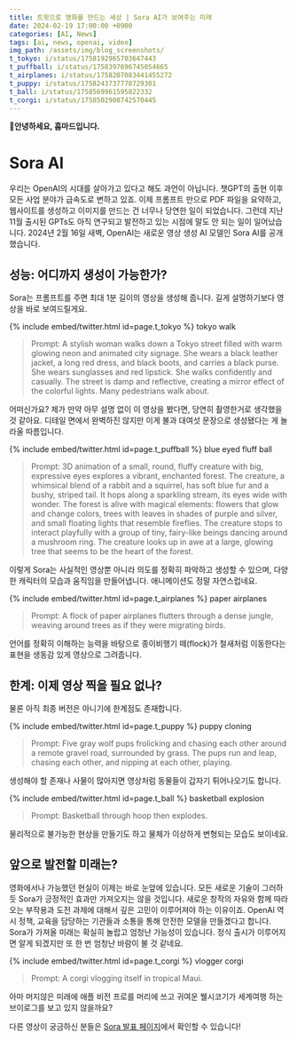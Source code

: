 ```yaml
---
title: 트윗으로 영화를 만드는 세상 | Sora AI가 보여주는 미래
date: 2024-02-19 17:00:00 +0900
categories: [AI, News]
tags: [ai, news, openai, video] 
img_path: /assets/img/blog_screenshots/
t_tokyo: i/status/1758192965703647443
t_puffball: i/status/1758397696745054665
t_airplanes: i/status/1758207083441455272
t_puppy: i/status/1758243737778729301
t_ball: i/status/1758569961595822332
t_corgi: i/status/1758502908742570445
---
```


**👋안녕하세요, 훕마드입니다.**

# Sora AI

우리는 OpenAI의 시대를 살아가고 있다고 해도 과언이 아닙니다. 챗GPT의 출현 이후 모든 사업 분야가 급속도로 변하고 있죠. 이제 프롬프트 만으로 PDF 파일을 요약하고, 웹사이트를 생성하고 이미지를 만드는 건 너무나 당연한 일이 되었습니다. 그런데 지난 11월 출시된 GPTs도 아직 연구되고 발전하고 있는 시점에 말도 안 되는 일이 일어났습니다. 2024년 2월 16일 새벽, OpenAI는 새로운 영상 생성 AI 모델인 Sora AI를 공개했습니다.

## 성능: 어디까지 생성이 가능한가?

Sora는 프롬프트를 주면 최대 1분 길이의 영상을 생성해 줍니다. 길게 설명하기보다 영상을 바로 보여드릴게요.

{% include embed/twitter.html id=page.t_tokyo %}
tokyo walk
>Prompt: A stylish woman walks down a Tokyo street filled with warm glowing neon and animated city signage. She wears a black leather jacket, a long red dress, and black boots, and carries a black purse. She wears sunglasses and red lipstick. She walks confidently and casually. The street is damp and reflective, creating a mirror effect of the colorful lights. Many pedestrians walk about.

어떠신가요? 제가 만약 아무 설명 없이 이 영상을 봤다면, 당연히 촬영한거로 생각했을 것 같아요. 디테일 면에서 완벽하진 않지만 이게 불과 대여섯 문장으로 생성됐다는 게 놀라울 따름입니다.  

{% include embed/twitter.html id=page.t_puffball %}
blue eyed fluff ball
>Prompt: 3D animation of a small, round, fluffy creature with big, expressive eyes explores a vibrant, enchanted forest. The creature, a whimsical blend of a rabbit and a squirrel, has soft blue fur and a bushy, striped tail. It hops along a sparkling stream, its eyes wide with wonder. The forest is alive with magical elements: flowers that glow and change colors, trees with leaves in shades of purple and silver, and small floating lights that resemble fireflies. The creature stops to interact playfully with a group of tiny, fairy-like beings dancing around a mushroom ring. The creature looks up in awe at a large, glowing tree that seems to be the heart of the forest.

이렇게 Sora는 사실적인 영상뿐 아니라 의도를 정확히 파악하고 생성할 수 있으며, 다양한 캐릭터의 모습과 움직임을 만들어냅니다. 애니메이션도 정말 자연스럽네요.
<br/>


{% include embed/twitter.html id=page.t_airplanes %}
paper airplanes
>Prompt: A flock of paper airplanes flutters through a dense jungle, weaving around trees as if they were migrating birds.

언어를 정확히 이해하는 능력을 바탕으로 종이비행기 떼(flock)가 철새처럼 이동한다는 표현을 생동감 있게 영상으로 그려줍니다.

## 한계: 이제 영상 찍을 필요 없나?

물론 아직 최종 버전은 아니기에 한계점도 존재합니다.

{% include embed/twitter.html id=page.t_puppy %}
puppy cloning
>Prompt: Five gray wolf pups frolicking and chasing each other around a remote gravel road, surrounded by grass. The pups run and leap, chasing each other, and nipping at each other, playing.

생성해야 할 존재나 사물이 많아지면 영상처럼 동물들이 갑자기 튀어나오기도 합니다.
<br/>

{% include embed/twitter.html id=page.t_ball %}
basketball explosion
>Prompt: Basketball through hoop then explodes.

물리적으로 불가능한 현상을 만들기도 하고 물체가 이상하게 변형되는 모습도 보이네요.
<br/>

## 앞으로 발전할 미래는?

영화에서나 가능했던 현실이 이제는 바로 눈앞에 있습니다. 모든 새로운 기술이 그러하듯 Sora가 긍정적인 효과만 가져오지는 않을 것입니다. 새로운 창작의 자유와 함께 따라오는 부작용과 도전 과제에 대해서 깊은 고민이 이루어져야 하는 이유이죠. OpenAI 역시 정책, 교육을 담당하는 기관들과 소통을 통해 안전한 모델을 만들겠다고 합니다. Sora가 가져올 미래는 확실히 놀랍고 엄청난 가능성이 있습니다. 정식 출시가 이루어지면 알게 되겠지만 또 한 번 엄청난 바람이 불 것 같네요. 

{% include embed/twitter.html id=page.t_corgi %}
vlogger corgi
>Prompt: A corgi vlogging itself in tropical Maui.

아마 머지않은 미래에 애플 비전 프로를 머리에 쓰고 귀여운 웰시코기가 세계여행 하는 브이로그를 보고 있지 않을까요?

다른 영상이 궁금하신 분들은 [Sora 발표 페이지](https://openai.com/sora)에서 확인할 수 있습니다!
